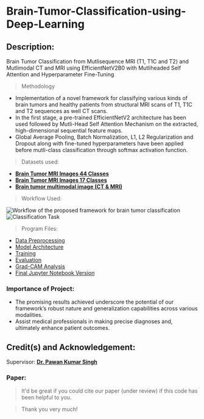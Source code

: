 # Brain-Tumor-Classification-using-Deep-Learning

## Description:

Brain Tumor Classification from Mutlisequence MRI (T1, T1C and T2) and Mutlimodal CT and MRI using EfficientNetV2B0 with Mutliheaded Self Attention and Hyperparameter Fine-Tuning

> Methodology

- Implementation of a novel framework for classifying various kinds of brain tumors and healthy patients from structural MRI scans of T1, T1C and T2 sequences as well CT scans.
- In the first stage, a pre-trained EfficientNetV2 architecture has been used followed by Mutli-Head Self Attention Mechanism on the extracted, high-dimensional sequential feature maps.
- Global Average Pooling, Batch Normalization, L1, L2 Regularization and Dropout along with fine-tuned hyperparameters have been applied before mutli-class classification through softmax activation function.

> Datasets used:
- **[Brain Tumor MRI Images 44 Classes](https://www.kaggle.com/datasets/fernando2rad/brain-tumor-mri-images-44c)**
- **[Brain Tumor MRI Images 17 Classes](https://www.kaggle.com/datasets/fernando2rad/brain-tumor-mri-images-17-classes)**
- **[Brain tumor multimodal image (CT & MRI)](https://www.kaggle.com/datasets/murtozalikhon/brain-tumor-multimodal-image-ct-and-mri)**

> Workflow Used:

![Workflow of the proposed framework for brain tumor classification](https://github.com/user-attachments/assets/d889103d-72c8-43f6-ad19-196e4015311a)
![Classification Task](https://github.com/user-attachments/assets/b15931ac-f4c8-4ce4-b1ab-3a64d3134719)

> Program Files:
- [Data Preprocessing](https://github.com/ksatrajit0/Brain-Tumor-Classification-using-Deep-Learning/blob/main/data_preprocessing.py)
- [Model Architecture](https://github.com/ksatrajit0/Brain-Tumor-Classification-using-Deep-Learning/blob/main/model.py)
- [Training](https://github.com/ksatrajit0/Brain-Tumor-Classification-using-Deep-Learning/blob/main/training.py)
- [Evaluation](https://github.com/ksatrajit0/Brain-Tumor-Classification-using-Deep-Learning/blob/main/evaluation.py)
- [Grad-CAM Analysis](https://github.com/ksatrajit0/Brain-Tumor-Classification-using-Deep-Learning/blob/main/grad_cam_analysis.py)
- [Final Jupyter Notebook Version](https://github.com/ksatrajit0/Brain-Tumor-Classification-using-Deep-Learning/blob/main/brat-classfcn-mri-mutli-seqfusn-attention.ipynb)

### Importance of Project:
- The promising results achieved underscore the potential of our framework’s robust nature and generalization capabilities across various modalities.
- Assist medical professionals in making precise diagnoses and, ultimately enhance patient outcomes.

## Credit(s) and Acknowledgement:

Supervisor: **[Dr. Pawan Kumar Singh](https://scholar.google.com/citations?user=LctgJHoAAAAJ&hl=en&oi=ao)**

### Paper:
> It'd be great if you could cite our paper (under review) if this code has been helpful to you.
 
> Thank you very much!

